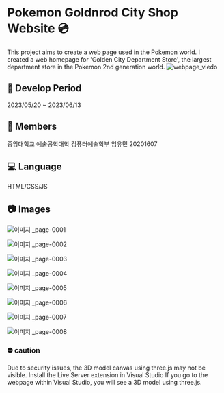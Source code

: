 #  Pokemon Goldnrod City Shop Website :cd:

This project aims to create a web page used in the Pokemon world. I created a web homepage for 'Golden City Department Store', the largest department store in the Pokemon 2nd generation world.
![webpage_viedo](https://github.com/imyoumin/pokemon-shop-webpage/assets/69343466/987f7a63-b8e3-4bff-be6b-4cb41ba3494e)

##  :calendar: Develop Period
2023/05/20 ~ 2023/06/13

## :runner: Members
중앙대학교 예술공학대학 컴퓨터예술학부 임유민 20201607 

## :computer: Language
HTML/CSS/JS

## :camera: Images
![이미지 _page-0001](https://github.com/imyoumin/pokemon-shop-webpage/assets/69343466/bdb26be4-1723-45b8-bb6e-647ca96dd0c8)

![이미지 _page-0002](https://github.com/imyoumin/pokemon-shop-webpage/assets/69343466/c46eef83-a3ba-43e2-a34e-b8df159b3cfb)

![이미지 _page-0003](https://github.com/imyoumin/pokemon-shop-webpage/assets/69343466/7030d7ce-2fa8-4d6c-92fe-62bce9f488ba)

![이미지 _page-0004](https://github.com/imyoumin/pokemon-shop-webpage/assets/69343466/db57e47f-2a01-437f-81e1-dbe6823b9c42)

![이미지 _page-0005](https://github.com/imyoumin/pokemon-shop-webpage/assets/69343466/a7ebc442-9577-4c07-9577-359bbc213cf1)

![이미지 _page-0006](https://github.com/imyoumin/pokemon-shop-webpage/assets/69343466/fea9b509-7833-491a-9bde-4dda82af956d)

![이미지 _page-0007](https://github.com/imyoumin/pokemon-shop-webpage/assets/69343466/618216f6-9990-403e-94de-43de6b6c0852)

![이미지 _page-0008](https://github.com/imyoumin/pokemon-shop-webpage/assets/69343466/4d9a4f4e-c80d-462f-a7f4-5222bfdd3763)


###  :no_entry: caution
Due to security issues, the 3D model canvas using three.js may not be visible.
Install the Live Server extension in Visual Studio
If you go to the webpage within Visual Studio, you will see a 3D model using three.js.
